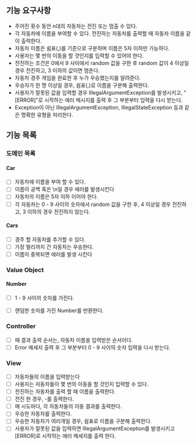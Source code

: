 ## 기능 요구사항
- 주어진 횟수 동안 n대의 자동차는 전진 또는 멈출 수 있다.
- 각 자동차에 이름을 부여할 수 있다. 전진하는 자동차를 출력할 때 자동차 이름을 같이 출력한다.
- 자동차 이름은 쉼표(,)를 기준으로 구분하며 이름은 5자 이하만 가능하다.
- 사용자는 몇 번의 이동을 할 것인지를 입력할 수 있어야 한다.
- 전진하는 조건은 0에서 9 사이에서 random 값을 구한 후 random 값이 4 이상일 경우 전진하고, 3 이하의 값이면 멈춘다.
- 자동차 경주 게임을 완료한 후 누가 우승했는지를 알려준다.
- 우승자가 한 명 이상일 경우, 쉼표(,)로 이름을 구분해 출력한다.
- 사용자가 잘못된 값을 입력할 경우 IllegalArgumentException를 발생시키고, "[ERROR]"로 시작하는 에러 메시지를 출력 후 그 부분부터 입력을 다시 받는다.
- Exception이 아닌 IllegalArgumentException, IllegalStateException 등과 같은 명확한 유형을 처리한다.

## 기능 목록

### 도메인 목록
#### Car
- [ ] 자동차에 이름을 부여 할 수 있다.
- [ ] 이름이 공백 혹은 \n일 경우 에러를 발생시킨다
- [ ] 자동차의 이름은 5자 이하 이어야 한다.
- [ ] 각 자동차는 0 - 9 사이의 숫자에서 random 값을 구한 후, 4 이상일 경우 전진하고, 3 이하의 경우 전진하지 않는다.

#### Cars
- [ ] 경주 할 자동차를 추가할 수 있다.
- [ ] 가장 멀리까지 간 자동차는 우승한다.
- [ ] 이름이 중복되면 에러를 발생 시킨다

### Value Object

#### Number
- [ ] 1 - 9 사이의 숫자를 가진다.
- [ ] 랜덤한 숫자를 가진 Number를 반환한다.


### Controller

- [ ] 매 결과 출력 순서는, 자동차 이름을 입력받은 순서이다.
- [ ] Error 메세지 출력 후 그 부분부터  0 - 9 사이의 숫자 입력을 다시 받는다.

### View
- [ ] 자동차들의 이름을 입력받는다
- [ ] 사용자는 자동차들이 몇 번의 이동을 할 것인지 입력할 수 있다.
- [ ] 전진하는 자동차를 출력 할 때 이름을 출력한다.
- [ ] 전진 한 경우, -를 출력한다.
- [ ] 매 시도마다, 각 자동차들의 이동 결과를 출력한다.
- [ ] 우승한 자동차를 출력한다.
- [ ] 우승한 자동차가 여러개일 경우, 쉼표로 이름을 구분해 출력한다.
- [ ] 사용자가 잘못된 값을 입력하면 IllegalArgumentException를 발생시키고 [ERROR]로 시작하는 에러 메세지를 출력 한다.

